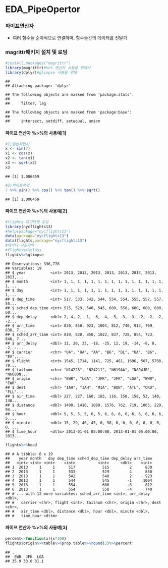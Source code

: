 EDA\_PipeOpertor
================

### 파이프연산자

-   여러 함수들 순차적으로 연결하며, 함수들간의 데이터를 전달가

### magrittr패키지 설치 및 로딩

``` r
#install.packages("magrittr")
library(magrittr)#%>% 연산자 사용을 위해서
library(dplyr)#glimpse 사용을 위해
```

    ## 
    ## Attaching package: 'dplyr'

    ## The following objects are masked from 'package:stats':
    ## 
    ##     filter, lag

    ## The following objects are masked from 'package:base':
    ## 
    ##     intersect, setdiff, setequal, union

#### 파이프 연산자 %&gt;%의 사용예\[1\]

``` r
#1)일반작업시
x <- sin(7)
x1 <- cos(x)
x2 <- tan(x1)
x3 <- sqrt(x2)
x3
```

    ## [1] 1.006459

``` r
#2)파이프작업
7 %>% sin() %>% cos() %>% tan() %>% sqrt()
```

    ## [1] 1.006459

#### 파이프 연산자 %&gt;%의 사용예\[2\]

``` r
#flights 데이터셋 로딩
library(nycflights13)
#help(package="nycflights13")
data(package="nycflights13")
data(flights,package="nycflights13")
#데이터 구조파악
#flights%>%class
flights%>%glimpse
```

    ## Observations: 336,776
    ## Variables: 19
    ## $ year           <int> 2013, 2013, 2013, 2013, 2013, 2013, 2013, 2013,...
    ## $ month          <int> 1, 1, 1, 1, 1, 1, 1, 1, 1, 1, 1, 1, 1, 1, 1, 1,...
    ## $ day            <int> 1, 1, 1, 1, 1, 1, 1, 1, 1, 1, 1, 1, 1, 1, 1, 1,...
    ## $ dep_time       <int> 517, 533, 542, 544, 554, 554, 555, 557, 557, 55...
    ## $ sched_dep_time <int> 515, 529, 540, 545, 600, 558, 600, 600, 600, 60...
    ## $ dep_delay      <dbl> 2, 4, 2, -1, -6, -4, -5, -3, -3, -2, -2, -2, -2...
    ## $ arr_time       <int> 830, 850, 923, 1004, 812, 740, 913, 709, 838, 7...
    ## $ sched_arr_time <int> 819, 830, 850, 1022, 837, 728, 854, 723, 846, 7...
    ## $ arr_delay      <dbl> 11, 20, 33, -18, -25, 12, 19, -14, -8, 8, -2, -...
    ## $ carrier        <chr> "UA", "UA", "AA", "B6", "DL", "UA", "B6", "EV",...
    ## $ flight         <int> 1545, 1714, 1141, 725, 461, 1696, 507, 5708, 79...
    ## $ tailnum        <chr> "N14228", "N24211", "N619AA", "N804JB", "N668DN...
    ## $ origin         <chr> "EWR", "LGA", "JFK", "JFK", "LGA", "EWR", "EWR"...
    ## $ dest           <chr> "IAH", "IAH", "MIA", "BQN", "ATL", "ORD", "FLL"...
    ## $ air_time       <dbl> 227, 227, 160, 183, 116, 150, 158, 53, 140, 138...
    ## $ distance       <dbl> 1400, 1416, 1089, 1576, 762, 719, 1065, 229, 94...
    ## $ hour           <dbl> 5, 5, 5, 5, 6, 5, 6, 6, 6, 6, 6, 6, 6, 6, 6, 5,...
    ## $ minute         <dbl> 15, 29, 40, 45, 0, 58, 0, 0, 0, 0, 0, 0, 0, 0, ...
    ## $ time_hour      <dttm> 2013-01-01 05:00:00, 2013-01-01 05:00:00, 2013...

``` r
flights%>%head
```

    ## # A tibble: 6 x 19
    ##    year month   day dep_time sched_dep_time dep_delay arr_time
    ##   <int> <int> <int>    <int>          <int>     <dbl>    <int>
    ## 1  2013     1     1      517            515         2      830
    ## 2  2013     1     1      533            529         4      850
    ## 3  2013     1     1      542            540         2      923
    ## 4  2013     1     1      544            545        -1     1004
    ## 5  2013     1     1      554            600        -6      812
    ## 6  2013     1     1      554            558        -4      740
    ## # ... with 12 more variables: sched_arr_time <int>, arr_delay <dbl>,
    ## #   carrier <chr>, flight <int>, tailnum <chr>, origin <chr>, dest <chr>,
    ## #   air_time <dbl>, distance <dbl>, hour <dbl>, minute <dbl>,
    ## #   time_hour <dttm>

#### 파이프 연산자 %&gt;%의 사용예\[3\]

``` r
percent<-function(x){x*100}
flights$origin%>%table%>%prop.table%>%round(3)%>%percent
```

    ## .
    ##  EWR  JFK  LGA 
    ## 35.9 33.0 31.1
